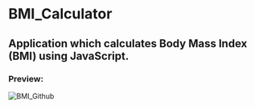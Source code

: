 # BMI_Calculator
## Application which calculates Body Mass Index (BMI) using JavaScript.                

### Preview:
![BMI_Github](https://user-images.githubusercontent.com/99742201/223400487-5b57beb6-3119-4049-a390-c9316eada625.png)
